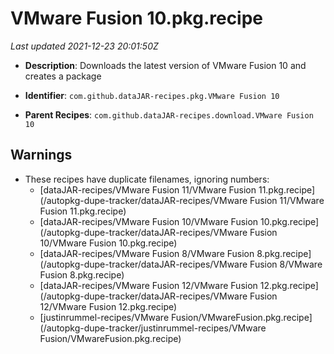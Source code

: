 # VMware Fusion 10.pkg.recipe

_Last updated 2021-12-23 20:01:50Z_

- **Description**: Downloads the latest version of VMware Fusion 10 and creates a package

- **Identifier**: `com.github.dataJAR-recipes.pkg.VMware Fusion 10`

- **Parent Recipes**: `com.github.dataJAR-recipes.download.VMware Fusion 10`


## Warnings

- These recipes have duplicate filenames, ignoring numbers:
    - [dataJAR-recipes/VMware Fusion 11/VMware Fusion 11.pkg.recipe](/autopkg-dupe-tracker/dataJAR-recipes/VMware Fusion 11/VMware Fusion 11.pkg.recipe)
    - [dataJAR-recipes/VMware Fusion 10/VMware Fusion 10.pkg.recipe](/autopkg-dupe-tracker/dataJAR-recipes/VMware Fusion 10/VMware Fusion 10.pkg.recipe)
    - [dataJAR-recipes/VMware Fusion 8/VMware Fusion 8.pkg.recipe](/autopkg-dupe-tracker/dataJAR-recipes/VMware Fusion 8/VMware Fusion 8.pkg.recipe)
    - [dataJAR-recipes/VMware Fusion 12/VMware Fusion 12.pkg.recipe](/autopkg-dupe-tracker/dataJAR-recipes/VMware Fusion 12/VMware Fusion 12.pkg.recipe)
    - [justinrummel-recipes/VMware Fusion/VMwareFusion.pkg.recipe](/autopkg-dupe-tracker/justinrummel-recipes/VMware Fusion/VMwareFusion.pkg.recipe)